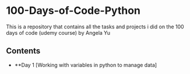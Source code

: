 # 100-Days-of-Code-Python


This is a repository that contains all the tasks and projects i did on the 100 days of code (udemy course) by Angela Yu


## Contents

* **Day 1 [Working with variables in python to manage data]





